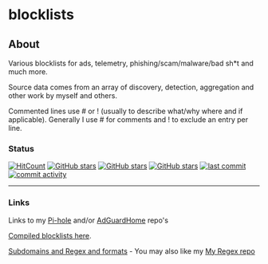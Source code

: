 # blocklists

## About

Various blocklists for ads, telemetry, phishing/scam/malware/bad sh*t and much more.

Source data comes from an array of discovery, detection, aggregation and other work by myself and others. 

Commented lines use # or ! (usually to describe what/why where and if applicable). Generally I use # for comments and ! to exclude an entry per line.


### Status

[![HitCount](https://hits.dwyl.com/systemjargon/blocklists.svg?style=flat&show=unique)](http://hits.dwyl.com/systemjargon/blocklists) [![GitHub stars](https://img.shields.io/github/stars/systemjargon/blocklists)](https://github.com/systemjargon/blocklists/stargazers) [![GitHub stars](https://img.shields.io/github/forks/systemjargon/blocklists)](https://github.com/systemjargon/blocklists/stargazers) [![GitHub stars](https://img.shields.io/github/issues/systemjargon/blocklists)](https://github.com/systemjargon/blocklists/stargazers) [![last commit](https://img.shields.io/github/last-commit/SystemJargon/blocklists.svg)](https://github.com/SystemJargon/blocklists/commits/master) [![commit activity](https://img.shields.io/github/commit-activity/y/SystemJargon/blocklists.svg)](https://github.com/SystemJargon/blocklists/commits/master)

----

### Links

Links to my [Pi-hole](https://github.com/SystemJargon/pi-hole) and/or [AdGuardHome](https://github.com/SystemJargon/AdGuardHome) repo's

[Compiled blocklists here](https://github.com/SystemJargon/blocklists/tree/main/lists). 

[Subdomains and Regex and formats](https://github.com/SystemJargon/blocklists/blob/main/subdomains-regex-formats.md) - You may also like my [My Regex repo](https://github.com/SystemJargon/regex)

